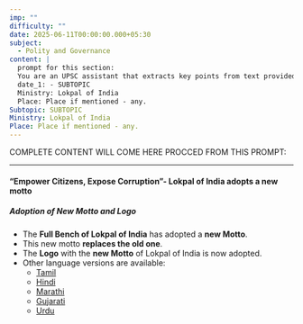 ```yaml
---
imp: ""
difficulty: ""
date: 2025-06-11T00:00:00.000+05:30
subject:
  - Polity and Governance
content: |
  prompt for this section:
  You are an UPSC assistant that extracts key points from text provided by the user. Output ONLY the key points without additional comments. ENSURE 100% FACTUAL CORRECTNESS. take out the 5 most important from exam perspective. keypoints in a way that it covers the complete content in bullet points, each bullet point not more than 12 words.
  date_1: - SUBTOPIC
  Ministry: Lokpal of India
  Place: Place if mentioned - any.
Subtopic: SUBTOPIC
Ministry: Lokpal of India
Place: Place if mentioned - any.
---
```


COMPLETE CONTENT WILL COME HERE PROCCED FROM THIS PROMPT:

---

#### “Empower Citizens, Expose Corruption”- Lokpal of India adopts a new motto

##### Adoption of New Motto and Logo
- The **Full Bench of Lokpal of India** has adopted a **new Motto**.
- This new motto **replaces the old one**.
- The **Logo** with the **new Motto** of Lokpal of India is now adopted.
- Other language versions are available:
    - [Tamil](https://pib.gov.in/PressReleasePage.aspx?PRID=2135844)
    - [Hindi](https://pib.gov.in/PressReleasePage.aspx?PRID=2135803)
    - [Marathi](https://pib.gov.in/PressReleasePage.aspx?PRID=2135843)
    - [Gujarati](https://pib.gov.in/PressReleasePage.aspx?PRID=2135798)
    - [Urdu](https://pib.gov.in/PressReleasePage.aspx?PRID=2135814)
